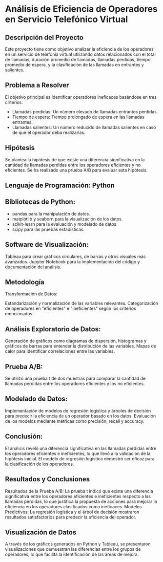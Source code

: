 # Análisis de Eficiencia de Operadores en Servicio Telefónico Virtual
## Descripción del Proyecto
Este proyecto tiene como objetivo analizar la eficiencia de los operadores en un servicio de telefonía virtual utilizando datos relacionados con el total de llamadas, duración promedio de llamadas, llamadas perdidas, tiempo promedio de espera, y la clasificación de las llamadas en entrantes y salientes.

## Problema a Resolver
El objetivo principal es identificar operadores ineficaces basándose en tres criterios:

- Llamadas perdidas: Un número elevado de llamadas entrantes perdidas.
- Tiempo de espera: Tiempo prolongado de espera en las llamadas entrantes.
- Llamadas salientes: Un número reducido de llamadas salientes en caso de que el operador deba realizarlas.
## Hipótesis
Se plantea la hipótesis de que existe una diferencia significativa en la cantidad de llamadas perdidas entre los operadores eficientes y no eficientes. Se ha realizado una prueba A/B para evaluar esta hipótesis.

## Lenguaje de Programación: Python
## Bibliotecas de Python:
- pandas para la manipulación de datos.
- matplotlib y seaborn para la visualización de los datos.
- scikit-learn para la evaluación y modelado de datos.
- scipy para las pruebas estadísticas.
## Software de Visualización: 
Tableau para crear gráficos circulares, de barras y otros visuales más avanzados.
Jupyter Notebook para la implementación del código y documentación del análisis.
## Metodología
Transformación de Datos:

Estandarización y normalización de las variables relevantes.
Categorización de operadores en "eficientes" e "ineficientes" según los criterios mencionados.
## Análisis Exploratorio de Datos:

Generación de gráficos como diagramas de dispersión, histogramas y gráficos de barras para entender la distribución de las variables.
Mapas de calor para identificar correlaciones entre las variables.
## Prueba A/B:

Se utilizó una prueba t de dos muestras para comparar la cantidad de llamadas perdidas entre los operadores eficientes y los no eficientes.
## Modelado de Datos:

Implementación de modelos de regresión logística y árboles de decisión para predecir la eficiencia de un operador basado en los datos.
Evaluación de los modelos mediante métricas como precisión, recall y accuracy.
## Conclusión:

El análisis reveló una diferencia significativa en las llamadas perdidas entre los operadores eficientes e ineficientes, lo que llevó a la validación de la hipótesis inicial.
El modelo de regresión logística demostró ser eficaz para la clasificación de los operadores.
## Resultados y Conclusiones
Resultados de la Prueba A/B: La prueba t indicó que existe una diferencia significativa entre los operadores eficientes e ineficientes respecto a las llamadas perdidas, lo que justifica la propuesta de acciones para mejorar la eficiencia en los operadores clasificados como ineficaces.
Modelos Predictivos: La regresión logística y el árbol de decisión mostraron resultados satisfactorios para predecir la eficiencia del operador.
## Visualización de Datos
A través de los gráficos generados en Python y Tableau, se presentaron visualizaciones que demuestran las diferencias entre los grupos de operadores, lo que facilita la identificación de las áreas de mejora.
